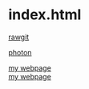 # index.html


<a href="https://rawgit.com/IggyRekter/photon/master/index.html">rawgit</a><br>

<a href="https://iggyrekter.github.io/photon/">photon</a><br>

<a href="webpage.html">my webpage</a><br>
<a href="index.html">my webpage</a><br>





